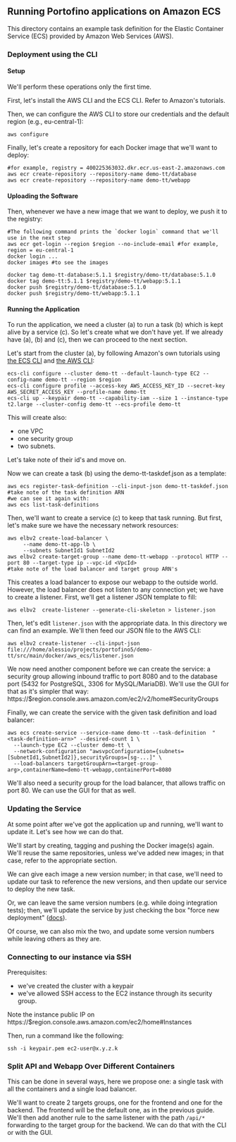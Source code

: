 ## Running Portofino applications on Amazon ECS 

This directory contains an example task definition for the Elastic Container Service (ECS) provided by Amazon Web Services (AWS).

### Deployment using the CLI

#### Setup

We'll perform these operations only the first time.

First, let's install the AWS CLI and the ECS CLI. Refer to Amazon's tutorials.

Then, we can configure the AWS CLI to store our credentials and the default region (e.g., eu-central-1):

```
aws configure
```

Finally, let's create a repository for each Docker image that we'll want to deploy:

```
#for example, registry = 400225363032.dkr.ecr.us-east-2.amazonaws.com
aws ecr create-repository --repository-name demo-tt/database
aws ecr create-repository --repository-name demo-tt/webapp
```

#### Uploading the Software

Then, whenever we have a new image that we want to deploy, we push it to the registry:

```
#The following command prints the `docker login` command that we'll use in the next step
aws ecr get-login --region $region --no-include-email #for example, region = eu-central-1
docker login ...
docker images #to see the images

docker tag demo-tt-database:5.1.1 $registry/demo-tt/database:5.1.0
docker tag demo-tt:5.1.1 $registry/demo-tt/webapp:5.1.1
docker push $registry/demo-tt/database:5.1.0 
docker push $registry/demo-tt/webapp:5.1.1
```

#### Running the Application

To run the application, we need a cluster (a) to run a task (b) which is kept alive by a service (c). So let's create
what we don't have yet. If we already have (a), (b) and (c), then we can proceed to the next section.

Let's start from the cluster (a), by following Amazon's own tutorials using
[the ECS CLI](https://docs.aws.amazon.com/AmazonECS/latest/developerguide/ecs-cli-tutorial-ec2.html) and
[the AWS CLI](https://docs.aws.amazon.com/AmazonECS/latest/developerguide/ECS_AWSCLI_EC2.html):

```
ecs-cli configure --cluster demo-tt --default-launch-type EC2 --config-name demo-tt --region $region
ecs-cli configure profile --access-key AWS_ACCESS_KEY_ID --secret-key AWS_SECRET_ACCESS_KEY --profile-name demo-tt
ecs-cli up --keypair demo-tt --capability-iam --size 1 --instance-type t2.large --cluster-config demo-tt --ecs-profile demo-tt
```

This will create also:
 - one VPC
 - one security group
 - two subnets.
 
Let's take note of their id's and move on.

Now we can create a task (b) using the demo-tt-taskdef.json as a template:

```
aws ecs register-task-definition --cli-input-json demo-tt-taskdef.json
#take note of the task definition ARN
#we can see it again with:
aws ecs list-task-definitions
```

Then, we'll want to create a service (c) to keep that task running. But first, let's make sure we have the necessary
network resources:

```
aws elbv2 create-load-balancer \
     --name demo-tt-app-lb \
     --subnets SubnetId1 SubnetId2
aws elbv2 create-target-group --name demo-tt-webapp --protocol HTTP --port 80 --target-type ip --vpc-id <VpcId>
#take note of the load balancer and target group ARN's
```

This creates a load balancer to expose our webapp to the outside world. However, the load balancer does not listen to
any connection yet; we have to create a listener. First, we'll get a listener JSON template to fill:

```
aws elbv2  create-listener --generate-cli-skeleton > listener.json
```

Then, let's edit `listener.json` with the appropriate data. In this directory we can find an example. We'll then feed
our JSON file to the AWS CLI:

```
aws elbv2 create-listener --cli-input-json file:///home/alessio/projects/portofino5/demo-tt/src/main/docker/aws_ecs/listener.json
```

We now need another component before we can create the service: a security group allowing inbound traffic to port 8080
and to the database port (5432 for PostgreSQL, 3306 for MySQL/MariaDB). We'll use the GUI for that as it's simpler that
way: https://$region.console.aws.amazon.com/ec2/v2/home#SecurityGroups

Finally, we can create the service with the given task definition and load balancer:

```
aws ecs create-service --service-name demo-tt --task-definition  "<task-definition-arn>" --desired-count 1 \
  --launch-type EC2 --cluster demo-tt \
  --network-configuration "awsvpcConfiguration={subnets=[SubnetId1,SubnetId2]},securityGroups=[sg-...]" \
  --load-balancers targetGroupArn=<target-group-arg>,containerName=demo-tt-webapp,containerPort=8080
```

We'll also need a security group for the load balancer, that allows traffic on port 80. We can use the GUI for that as
well.

### Updating the Service

At some point after we've got the application up and running, we'll want to update it. Let's see how we can do that. 

We'll start by creating, tagging and pushing the Docker image(s) again. We'll reuse the same repositories, unless we've
added new images; in that case, refer to the appropriate section.

We can give each image a new version number; in that case, we'll need to update our task to reference the new versions,
and then update our service to deploy the new task.

Or, we can leave the same version numbers (e.g. while doing integration tests); then, we'll update the service by just
checking the box "force new deployment"
([docs](https://docs.aws.amazon.com/AmazonECS/latest/developerguide/update-service.html)).

Of course, we can also mix the two, and update some version numbers while leaving others as they are.

### Connecting to our instance via SSH

Prerequisites:
 - we've created the cluster with a keypair
 - we've allowed SSH access to the EC2 instance through its security group.  

Note the instance public IP on https://$region.console.aws.amazon.com/ec2/home#Instances

Then, run a command like the following:
```
ssh -i keypair.pem ec2-user@x.y.z.k
```

### Split API and Webapp Over Different Containers

This can be done in several ways, here we propose one: a single task with all the containers and a single load balancer.

We'll want to create 2 targets groups, one for the frontend and one for the backend. The frontend will be the default
one, as in the previous guide. We'll then add another rule to the same listener with the path `/api/*` forwarding to
the target group for the backend. We can do that with the CLI or with the GUI.
